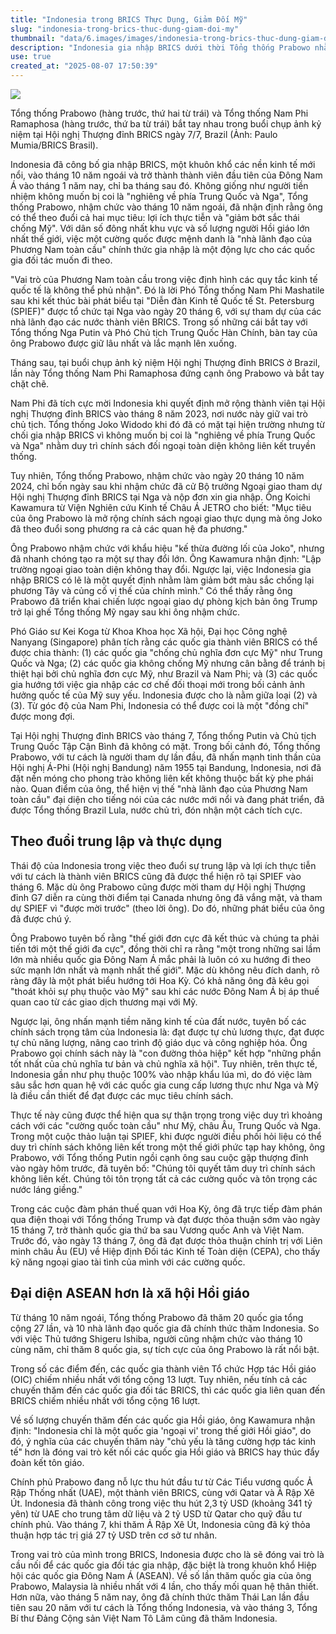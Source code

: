 ```yaml
---
title: "Indonesia trong BRICS Thực Dụng, Giảm Đối Mỹ"
slug: "indonesia-trong-brics-thuc-dung-giam-doi-my"
thumbnail: "data/6.images/images/indonesia-trong-brics-thuc-dung-giam-doi-my.webp"
description: "Indonesia gia nhập BRICS dưới thời Tổng thống Prabowo nhằm theo đuổi lợi ích thực tiễn và giảm bớt tư tưởng chống Mỹ, khác với người tiền nhiệm. Quốc gia này đặt mục tiêu trở thành nhà lãnh đạo của Phương Nam toàn cầu."
use: true
created_at: "2025-08-07 17:50:39"
---
```


![](/images/20250807-00000005-nna_kyodo-000-1-view.webp)

Tổng thống Prabowo (hàng trước, thứ hai từ trái) và Tổng thống Nam Phi Ramaphosa (hàng trước, thứ ba từ trái) bắt tay nhau trong buổi chụp ảnh kỷ niệm tại Hội nghị Thượng đỉnh BRICS ngày 7/7, Brazil (Ảnh: Paulo Mumia/BRICS Brasil).

Indonesia đã công bố gia nhập BRICS, một khuôn khổ các nền kinh tế mới nổi, vào tháng 10 năm ngoái và trở thành thành viên đầu tiên của Đông Nam Á vào tháng 1 năm nay, chỉ ba tháng sau đó. Không giống như người tiền nhiệm không muốn bị coi là "nghiêng về phía Trung Quốc và Nga", Tổng thống Prabowo, nhậm chức vào tháng 10 năm ngoái, đã nhận định rằng ông có thể theo đuổi cả hai mục tiêu: lợi ích thực tiễn và "giảm bớt sắc thái chống Mỹ". Với dân số đông nhất khu vực và số lượng người Hồi giáo lớn nhất thế giới, việc một cường quốc được mệnh danh là "nhà lãnh đạo của Phương Nam toàn cầu" chính thức gia nhập là một động lực cho các quốc gia đối tác muốn đi theo.

"Vai trò của Phương Nam toàn cầu trong việc định hình các quy tắc kinh tế quốc tế là không thể phủ nhận". Đó là lời Phó Tổng thống Nam Phi Mashatile sau khi kết thúc bài phát biểu tại "Diễn đàn Kinh tế Quốc tế St. Petersburg (SPIEF)" được tổ chức tại Nga vào ngày 20 tháng 6, với sự tham dự của các nhà lãnh đạo các nước thành viên BRICS. Trong số những cái bắt tay với Tổng thống Nga Putin và Phó Chủ tịch Trung Quốc Hàn Chính, bàn tay của ông Prabowo được giữ lâu nhất và lắc mạnh lên xuống.

Tháng sau, tại buổi chụp ảnh kỷ niệm Hội nghị Thượng đỉnh BRICS ở Brazil, lần này Tổng thống Nam Phi Ramaphosa đứng cạnh ông Prabowo và bắt tay chặt chẽ.

Nam Phi đã tích cực mời Indonesia khi quyết định mở rộng thành viên tại Hội nghị Thượng đỉnh BRICS vào tháng 8 năm 2023, nơi nước này giữ vai trò chủ tịch. Tổng thống Joko Widodo khi đó đã có mặt tại hiện trường nhưng từ chối gia nhập BRICS vì không muốn bị coi là "nghiêng về phía Trung Quốc và Nga" nhằm duy trì chính sách đối ngoại toàn diện không liên kết truyền thống.

Tuy nhiên, Tổng thống Prabowo, nhậm chức vào ngày 20 tháng 10 năm 2024, chỉ bốn ngày sau khi nhậm chức đã cử Bộ trưởng Ngoại giao tham dự Hội nghị Thượng đỉnh BRICS tại Nga và nộp đơn xin gia nhập. Ông Koichi Kawamura từ Viện Nghiên cứu Kinh tế Châu Á JETRO cho biết: "Mục tiêu của ông Prabowo là mở rộng chính sách ngoại giao thực dụng mà ông Joko đã theo đuổi song phương ra cả các quan hệ đa phương."

Ông Prabowo nhậm chức với khẩu hiệu "kế thừa đường lối của Joko", nhưng đã nhanh chóng tạo ra một sự thay đổi lớn. Ông Kawamura nhận định: "Lập trường ngoại giao toàn diện không thay đổi. Ngược lại, việc Indonesia gia nhập BRICS có lẽ là một quyết định nhằm làm giảm bớt màu sắc chống lại phương Tây và củng cố vị thế của chính mình." Có thể thấy rằng ông Prabowo đã triển khai chiến lược ngoại giao dự phòng kịch bản ông Trump trở lại ghế Tổng thống Mỹ ngay sau khi ông nhậm chức.

Phó Giáo sư Kei Koga từ Khoa Khoa học Xã hội, Đại học Công nghệ Nanyang (Singapore) phân tích rằng các quốc gia thành viên BRICS có thể được chia thành: (1) các quốc gia "chống chủ nghĩa đơn cực Mỹ" như Trung Quốc và Nga; (2) các quốc gia không chống Mỹ nhưng cân bằng để tránh bị thiệt hại bởi chủ nghĩa đơn cực Mỹ, như Brazil và Nam Phi; và (3) các quốc gia hướng tới việc gia nhập các cơ chế đối thoại mới trong bối cảnh ảnh hưởng quốc tế của Mỹ suy yếu. Indonesia được cho là nằm giữa loại (2) và (3). Từ góc độ của Nam Phi, Indonesia có thể được coi là một "đồng chí" được mong đợi.

Tại Hội nghị Thượng đỉnh BRICS vào tháng 7, Tổng thống Putin và Chủ tịch Trung Quốc Tập Cận Bình đã không có mặt. Trong bối cảnh đó, Tổng thống Prabowo, với tư cách là người tham dự lần đầu, đã nhấn mạnh tinh thần của Hội nghị Á-Phi (Hội nghị Bandung) năm 1955 tại Bandung, Indonesia, nơi đã đặt nền móng cho phong trào không liên kết không thuộc bất kỳ phe phái nào. Quan điểm của ông, thể hiện vị thế "nhà lãnh đạo của Phương Nam toàn cầu" đại diện cho tiếng nói của các nước mới nổi và đang phát triển, đã được Tổng thống Brazil Lula, nước chủ trì, đón nhận một cách tích cực.

## Theo đuổi trung lập và thực dụng

Thái độ của Indonesia trong việc theo đuổi sự trung lập và lợi ích thực tiễn với tư cách là thành viên BRICS cũng đã được thể hiện rõ tại SPIEF vào tháng 6. Mặc dù ông Prabowo cũng được mời tham dự Hội nghị Thượng đỉnh G7 diễn ra cùng thời điểm tại Canada nhưng ông đã vắng mặt, và tham dự SPIEF vì "được mời trước" (theo lời ông). Do đó, những phát biểu của ông đã được chú ý.

Ông Prabowo tuyên bố rằng "thế giới đơn cực đã kết thúc và chúng ta phải tiến tới một thế giới đa cực", đồng thời chỉ ra rằng "một trong những sai lầm lớn mà nhiều quốc gia Đông Nam Á mắc phải là luôn có xu hướng đi theo sức mạnh lớn nhất và mạnh nhất thế giới". Mặc dù không nêu đích danh, rõ ràng đây là một phát biểu hướng tới Hoa Kỳ. Có khả năng ông đã kêu gọi "thoát khỏi sự phụ thuộc vào Mỹ" sau khi các nước Đông Nam Á bị áp thuế quan cao từ các giao dịch thương mại với Mỹ.

Ngược lại, ông nhấn mạnh tiềm năng kinh tế của đất nước, tuyên bố các chính sách trọng tâm của Indonesia là: đạt được tự chủ lương thực, đạt được tự chủ năng lượng, nâng cao trình độ giáo dục và công nghiệp hóa. Ông Prabowo gọi chính sách này là "con đường thỏa hiệp" kết hợp "những phần tốt nhất của chủ nghĩa tư bản và chủ nghĩa xã hội". Tuy nhiên, trên thực tế, Indonesia gần như phụ thuộc 100% vào nhập khẩu lúa mì, do đó việc làm sâu sắc hơn quan hệ với các quốc gia cung cấp lương thực như Nga và Mỹ là điều cần thiết để đạt được các mục tiêu chính sách.

Thực tế này cũng được thể hiện qua sự thận trọng trong việc duy trì khoảng cách với các "cường quốc toàn cầu" như Mỹ, châu Âu, Trung Quốc và Nga. Trong một cuộc thảo luận tại SPIEF, khi được người điều phối hỏi liệu có thể duy trì chính sách không liên kết trong một thế giới phức tạp hay không, ông Prabowo, với Tổng thống Putin ngồi cạnh ông sau cuộc gặp thượng đỉnh vào ngày hôm trước, đã tuyên bố: "Chúng tôi quyết tâm duy trì chính sách không liên kết. Chúng tôi tôn trọng tất cả các cường quốc và tôn trọng các nước láng giềng."

Trong các cuộc đàm phán thuế quan với Hoa Kỳ, ông đã trực tiếp đàm phán qua điện thoại với Tổng thống Trump và đạt được thỏa thuận sớm vào ngày 15 tháng 7, trở thành quốc gia thứ ba sau Vương quốc Anh và Việt Nam. Trước đó, vào ngày 13 tháng 7, ông đã đạt được thỏa thuận chính trị với Liên minh châu Âu (EU) về Hiệp định Đối tác Kinh tế Toàn diện (CEPA), cho thấy kỹ năng ngoại giao tài tình của mình với các cường quốc.

## Đại diện ASEAN hơn là xã hội Hồi giáo

Từ tháng 10 năm ngoái, Tổng thống Prabowo đã thăm 20 quốc gia tổng cộng 27 lần, và 10 nhà lãnh đạo quốc gia đã chính thức thăm Indonesia. So với việc Thủ tướng Shigeru Ishiba, người cũng nhậm chức vào tháng 10 cùng năm, chỉ thăm 8 quốc gia, sự tích cực của ông Prabowo là rất nổi bật.

Trong số các điểm đến, các quốc gia thành viên Tổ chức Hợp tác Hồi giáo (OIC) chiếm nhiều nhất với tổng cộng 13 lượt. Tuy nhiên, nếu tính cả các chuyến thăm đến các quốc gia đối tác BRICS, thì các quốc gia liên quan đến BRICS chiếm nhiều nhất với tổng cộng 16 lượt.

Về số lượng chuyến thăm đến các quốc gia Hồi giáo, ông Kawamura nhận định: "Indonesia chỉ là một quốc gia 'ngoại vi' trong thế giới Hồi giáo", do đó, ý nghĩa của các chuyến thăm này "chủ yếu là tăng cường hợp tác kinh tế" hơn là đóng vai trò kết nối các quốc gia Hồi giáo và BRICS hay thúc đẩy đoàn kết tôn giáo.

Chính phủ Prabowo đang nỗ lực thu hút đầu tư từ Các Tiểu vương quốc Ả Rập Thống nhất (UAE), một thành viên BRICS, cùng với Qatar và Ả Rập Xê Út. Indonesia đã thành công trong việc thu hút 2,3 tỷ USD (khoảng 341 tỷ yên) từ UAE cho trung tâm dữ liệu và 2 tỷ USD từ Qatar cho quỹ đầu tư chính phủ. Vào tháng 7, khi thăm Ả Rập Xê Út, Indonesia cũng đã ký thỏa thuận hợp tác trị giá 27 tỷ USD trên cơ sở tư nhân.

Trong vai trò của mình trong BRICS, Indonesia được cho là sẽ đóng vai trò là cầu nối để các quốc gia đối tác gia nhập, đặc biệt là trong khuôn khổ Hiệp hội các quốc gia Đông Nam Á (ASEAN). Về số lần thăm quốc gia của ông Prabowo, Malaysia là nhiều nhất với 4 lần, cho thấy mối quan hệ thân thiết. Hơn nữa, vào tháng 5 năm nay, ông đã chính thức thăm Thái Lan lần đầu tiên sau 20 năm với tư cách là Tổng thống Indonesia, và vào tháng 3, Tổng Bí thư Đảng Cộng sản Việt Nam Tô Lâm cũng đã thăm Indonesia.